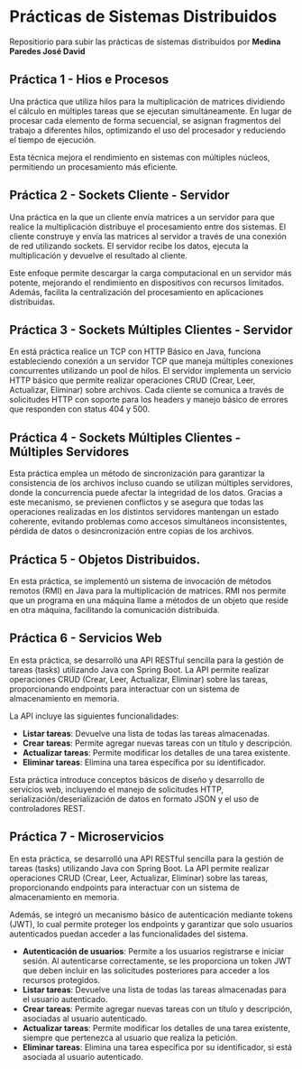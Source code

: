 # Prácticas de Sistemas Distribuidos
Repositiorio para subir las prácticas de sistemas distribuidos por **Medina Paredes José David**
## Práctica 1 - Hios e Procesos
Una práctica que utiliza hilos para la multiplicación de matrices dividiendo el cálculo en múltiples tareas que se ejecutan simultáneamente. En lugar de procesar cada elemento de forma secuencial, se asignan fragmentos del trabajo a diferentes hilos, optimizando el uso del procesador y reduciendo el tiempo de ejecución.

Esta técnica mejora el rendimiento en sistemas con múltiples núcleos, permitiendo un procesamiento más eficiente.
## Práctica 2 - Sockets Cliente - Servidor
Una práctica en la que un cliente envía matrices a un servidor para que realice la multiplicación distribuye el procesamiento entre dos sistemas. El cliente construye y envía las matrices al servidor a través de una conexión de red utilizando sockets. El servidor recibe los datos, ejecuta la multiplicación y devuelve el resultado al cliente.

Este enfoque permite descargar la carga computacional en un servidor más potente, mejorando el rendimiento en dispositivos con recursos limitados. Además, facilita la centralización del procesamiento en aplicaciones distribuidas.
## Práctica 3 - Sockets Múltiples Clientes - Servidor
En está práctica realice un TCP con HTTP Básico en Java, funciona estableciendo conexión a un servidor TCP que maneja múltiples conexiones concurrentes utilizando un pool de hilos. El servidor implementa un servicio HTTP básico que permite realizar operaciones CRUD (Crear, Leer, Actualizar, Eliminar) sobre archivos. Cada cliente se comunica a través de solicitudes HTTP con soporte para los headers y manejo básico de errores que responden con status 404 y 500.
## Práctica 4 - Sockets Múltiples Clientes - Múltiples Servidores
Esta práctica emplea un método de sincronización para garantizar la consistencia de los archivos incluso cuando se utilizan múltiples servidores, donde la concurrencia puede afectar la integridad de los datos. Gracias a este mecanismo, se previenen conflictos y se asegura que todas las operaciones realizadas en los distintos servidores mantengan un estado coherente, evitando problemas como accesos simultáneos inconsistentes, pérdida de datos o desincronización entre copias de los archivos.
## Práctica 5 - Objetos Distribuidos.
En esta práctica, se implementó un sistema de invocación de métodos remotos (RMI) en Java para la multiplicación de matrices. RMI nos permite que un programa en una máquina llame a métodos de un objeto que reside en otra máquina, facilitando la comunicación distribuida.
## Práctica 6 - Servicios Web
En esta práctica, se desarrolló una API RESTful sencilla para la gestión de tareas (tasks) utilizando Java con Spring Boot. La API permite realizar operaciones CRUD (Crear, Leer, Actualizar, Eliminar) sobre las tareas, proporcionando endpoints para interactuar con un sistema de almacenamiento en memoria.

La API incluye las siguientes funcionalidades:
- **Listar tareas**: Devuelve una lista de todas las tareas almacenadas.
- **Crear tareas**: Permite agregar nuevas tareas con un título y descripción.
- **Actualizar tareas**: Permite modificar los detalles de una tarea existente.
- **Eliminar tareas**: Elimina una tarea específica por su identificador.

Esta práctica introduce conceptos básicos de diseño y desarrollo de servicios web, incluyendo el manejo de solicitudes HTTP, serialización/deserialización de datos en formato JSON y el uso de controladores REST.

## Práctica 7 - Microservicios

En esta práctica, se desarrolló una API RESTful sencilla para la gestión de tareas (tasks) utilizando Java con Spring Boot. La API permite realizar operaciones CRUD (Crear, Leer, Actualizar, Eliminar) sobre las tareas, proporcionando endpoints para interactuar con un sistema de almacenamiento en memoria.

Además, se integró un mecanismo básico de autenticación mediante tokens (JWT), lo cual permite proteger los endpoints y garantizar que solo usuarios autenticados puedan acceder a las funcionalidades del sistema.

- **Autenticación de usuarios**: Permite a los usuarios registrarse e iniciar sesión. Al autenticarse correctamente, se les proporciona un token JWT que deben incluir en las solicitudes posteriores para acceder a los recursos protegidos.
- **Listar tareas**: Devuelve una lista de todas las tareas almacenadas para el usuario autenticado.
- **Crear tareas**: Permite agregar nuevas tareas con un título y descripción, asociadas al usuario autenticado.
- **Actualizar tareas**: Permite modificar los detalles de una tarea existente, siempre que pertenezca al usuario que realiza la petición.
- **Eliminar tareas**: Elimina una tarea específica por su identificador, si está asociada al usuario autenticado.